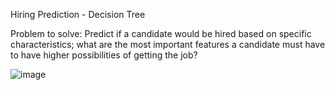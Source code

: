 Hiring Prediction - Decision Tree

Problem to solve: Predict if a candidate would be hired based on specific characteristics; what are the most important features a candidate must have to have higher possibilities of getting the job?

![image](https://user-images.githubusercontent.com/102191236/187790379-6b5e2ce4-1174-4914-a2df-beda61e6e7e3.png)
